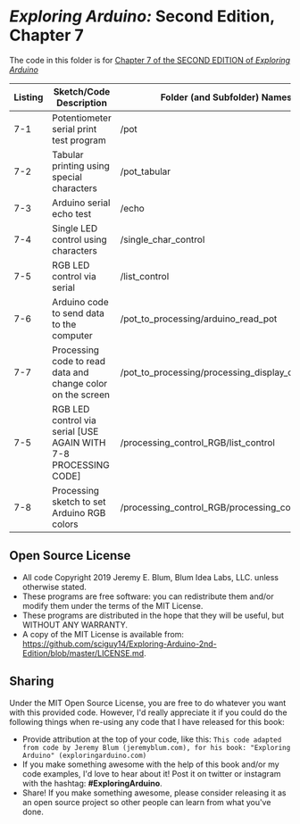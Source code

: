 _Exploring Arduino:_ Second Edition, Chapter 7
==============================================
The code in this folder is for [Chapter 7 of the SECOND EDITION of _Exploring Arduino_](https://www.exploringarduino.com/content2/ch7)

| Listing  | Sketch/Code Description                                         | Folder (and Subfolder) Names                   |
| -------- | --------------------------------------------------------------- | ---------------------------------------------- |
| 7-1      | Potentiometer serial print test program                         | /pot                                           |
| 7-2      | Tabular printing using special characters                       | /pot_tabular                                   |
| 7-3      | Arduino serial echo test                                        | /echo                                          |
| 7-4      | Single LED control using characters                             | /single_char_control                           |
| 7-5      | RGB LED control via serial                                      | /list_control                                  |
| 7-6      | Arduino code to send data to the computer                       | /pot_to_processing/arduino_read_pot            |
| 7-7      | Processing code to read data and change color on the screen     | /pot_to_processing/processing_display_color    |
| 7-5      | RGB LED control via serial [USE AGAIN WITH 7-8 PROCESSING CODE] | /processing_control_RGB/list_control           |
| 7-8      | Processing sketch to set Arduino RGB colors                     | /processing_control_RGB/processing_control_RGB |

Open Source License
-------------------
* All code Copyright 2019 Jeremy E. Blum, Blum Idea Labs, LLC. unless otherwise stated.
* These programs are free software: you can redistribute them and/or modify them under the terms of the MIT License.
* These programs are distributed in the hope that they will be useful, but WITHOUT ANY WARRANTY.
* A copy of the MIT License is available from: https://github.com/sciguy14/Exploring-Arduino-2nd-Edition/blob/master/LICENSE.md.

Sharing
-------
Under the MIT Open Source License, you are free to do whatever you want with this provided code. However, I'd really appreciate it if you could do the following things when re-using any code that I have released for this book:
* Provide attribution at the top of your code, like this: `This code adapted from code by Jeremy Blum (jeremyblum.com), for his book: "Exploring Arduino" (exploringarduino.com)`
* If you make something awesome with the help of this book and/or my code examples, I'd love to hear about it! Post it on twitter or instagram with the hashtag: **#ExploringArduino**.
* Share!  If you make something awesome, please consider releasing it as an open source project so other people can learn from what you've done.
